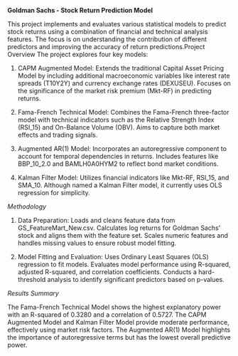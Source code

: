 **Goldman Sachs - Stock Return Prediction Model**

This project implements and evaluates various statistical models to predict stock returns using a combination of financial and technical analysis features. The focus is on understanding the contribution of different predictors and improving the accuracy of return predictions.Project Overview
The project explores four key models:

1. CAPM Augmented Model: Extends the traditional Capital Asset Pricing Model by including additional macroeconomic variables like interest rate spreads (T10Y2Y) and currency exchange rates (DEXUSEU).
Focuses on the significance of the market risk premium (Mkt-RF) in predicting returns.

2. Fama-French Technical Model: Combines the Fama-French three-factor model with technical indicators such as the Relative Strength Index (RSI_15) and On-Balance Volume (OBV).
Aims to capture both market effects and trading signals.

3. Augmented AR(1) Model: Incorporates an autoregressive component to account for temporal dependencies in returns. Includes features like BBP_10_2.0 and BAMLH0A0HYM2 to reflect bond market conditions.

4. Kalman Filter Model: Utilizes financial indicators like Mkt-RF, RSI_15, and SMA_10. Although named a Kalman Filter model, it currently uses OLS regression for simplicity.

_Methodology_

1. Data Preparation: Loads and cleans feature data from GS_FeatureMart_New.csv.
Calculates log returns for Goldman Sachs' stock and aligns them with the feature set.
Scales numeric features and handles missing values to ensure robust model fitting.


2. Model Fitting and Evaluation: Uses Ordinary Least Squares (OLS) regression to fit models.
Evaluates model performance using R-squared, adjusted R-squared, and correlation coefficients.
Conducts a hard-threshold analysis to identify significant predictors based on p-values.


_Results Summary_

The Fama-French Technical Model shows the highest explanatory power with an R-squared of 0.3280 and a correlation of 0.5727.
The CAPM Augmented Model and Kalman Filter Model provide moderate performance, effectively using market risk factors.
The Augmented AR(1) Model highlights the importance of autoregressive terms but has the lowest overall predictive power.
